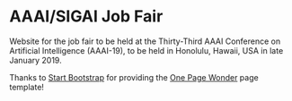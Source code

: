 # AAAI/SIGAI Job Fair 

Website for the job fair to be held at the Thirty-Third AAAI Conference on Artificial Intelligence (AAAI-19), to be held in Honolulu, Hawaii, USA in late January 2019.

Thanks to [Start Bootstrap](http://startbootstrap.com/) for providing the [One Page Wonder](http://startbootstrap.com/template-overviews/one-page-wonder/) page template!
